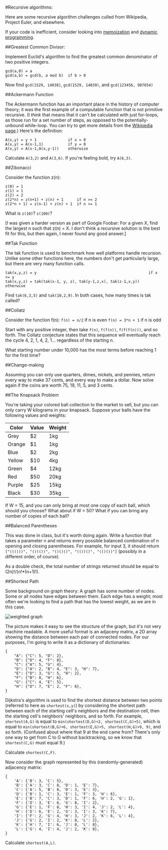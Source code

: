#Recursive algorithms:

Here are some recursive algorithm challenges culled from Wikipedia, Project Euler, and elsewhere.

If your code is inefficient, consider looking into [memoization](https://en.wikipedia.org/wiki/Memoization) and [dynamic programming](https://en.wikipedia.org/wiki/Dynamic_programming).

##Greatest Common Divisor:

Implement Euclid's algorithm to find the greatest common denominator of two positive integers.  
```
gcd(a,0) = a
gcd(a,b) = gcd(b, a mod b) 	if b > 0
```	
	
Now find `gcd(1529, 14038)`, `gcd(1529, 14039)`, and `gcd(123456, 987654)`

##Ackermann Function

The Ackermann function has an important place in the history of computer theory; it was the first example of a computable function that is not primitive recursive.  (I *think* that means that it can't be calculated with just for-loops, as those run for a set number of steps, as opposed to the potentially-unbound while-loop.  You can try to get more details from the [Wikipedia page](https://en.wikipedia.org/wiki/Primitive_recursive_function).)  Here's the definition:
```
A(x,y) = y + 1 				if x = 0
A(x,y) = A(x-1,1) 			if y = 0 
A(x,y) = A(x-1,A(x,y-1))	otherwise
```

Calculate `A(3,2)` and `A(3,6)`.  If you're feeling bold, try `A(6,3)`.

##Zibonacci

Consider the function z(n):
```
z(0) = 1
z(1) = 1
z(2) = 2
z(2*n) = z(n+1) + z(n) + 1 		if n >= 2
z(2*n + 1) = z(n-1) + z(n) + 1	if n >= 1
```

What is `z(10)`?  `z(100)`?

[I was given a harder version as part of Google Foobar: For a given X, find the largest n such that z(n) = X.  I don't think a recursive solution is the best fit for this, but then again, I never found any good answer.]

##Tak Function

The tak function is used to benchmark how well platforms handle recursion.  Unlike some other functions here, the numbers don't get particularly large, but there are very many function calls.
```
tak(x,y,z) = y													if x <= y
tak(x,y,z) = tak(tak(x-1, y, z), tak(y-1,z,x), tak(z-1,x,y))	otherwise
```

Find `tak(6,3,5)` and `tak(10,2,9)`.  In both cases, how many times is tak called?

##Collatz

Consider the function f(n):
	`f(n) = n/2` if n is even
	`f(n) = 3*n + 1` if n is odd

Start with any positive integer, then take `f(n)`, `f(f(n))`, `f(f(f(n)))`, and so forth.  The Collatz conjecture states that this sequence will eventually reach the cycle 4, 2, 1, 4, 2, 1... regardless of the starting n.

What starting number under 10,000 has the most terms before reaching 1 for the first time?

##Change-making

Assuming you can only use quarters, dimes, nickels, and pennies, return every way to make 37 cents, and every way to make a dollar.  Now solve again if the coins are worth 75, 19, 11, 5, and 3 cents.

##The Knapsack Problem

You're taking your colored ball collection to the market to sell, but you can only carry W kilograms in your knapsack.  Suppose your balls have the following values and weights:

| Color | Value | Weight |
| ----- | ----- | ------ |
| Grey | $2 | 1kg |
| Orange | $1 | 1kg |
| Blue | $2 | 2kg |
| Yellow | $10 | 4kg |
| Green | $4 | 12kg |
| Red | $50 | 20kg |
| Purple | $25 | 15kg |
| Black | $30 | 35kg |

If W = 15, and you can only bring at most one copy of each ball, which should you choose?  What about if W = 50?  What if you can bring any number of copies of each ball?

##Balanced Parentheses

This was done in class, but it's worth doing again.  Write a function that takes a parameter n and returns every possible balanced combination of n opening and closing parentheses.  For example, for input 3, it should return `["((()))", "()(())", "()()()", "(())()", "(()())"]` (possibly in a different order, of course).

As a double check, the total number of strings returned should be equal to (2n)!/(n!*(n+1)!).

##Shortest Path

Some background on graph theory: A graph has some number of nodes.  Some or all nodes have edges between them.  Each edge has a weight; most often we're looking to find a path that has the lowest weight, as we are in this case.

![weighted graph](http://web.cs.wpi.edu/~mebalazs/cs507/slides06/slides-4.gif)

The picture makes it easy to see the structure of the graph, but it's not very machine readable.  A more useful format is an adjaceny matrix, a 2D array showing the distance between each pair of connected nodes.  For our purposes, I'm going to write it as a dictionary of dictionaries:

```
{
	"A": {"C": 5, "D": 2},
	"B": {"D": 4, "F": 8},
	"C": {"A": 5, "G": 4},
	"D": {"A": 2, "B": 4, "E": 3, "H": 7},
	"E": {"D": 3, "G": 5, "H": 2},
	"F": {"B": 8, "H": 6},
	"G": {"C": 4, "E": 5},
	"H": {"D": 7, "E": 2, "F": 6},
}
```

Dijkstra's algorithm is used to find the shortest distance between two points (referred to here as `shortest(x,y)`) by considering the shortest path between each of the starting cell's neighbors and the destination cell, then the starting cell's neighbors' neighbors, and so forth.  For example, `shortest(A,G)` is equal to `min(shortest(D,G)+2, shortest(C,G)+5)`, which is equal to `min(shortest(B,G)+6, shortest(E,G)+5, shortest(H,G)+9, 9)`, and so forth.  (Confused about where that 9 at the end came from?  There's only one way to get from C to G without backtracking, so we know that `shortest(C,G)` must equal 9.)

Calculate `shortest(C,F)`.

Now consider the graph represented by this (randomly-generated) adjacency matrix:

```
{	
	'A': {'B': 3, 'C': 5},
	'B': {'A': 3, 'C': 8, 'D': 1, 'E': 7},
	'C': {'A': 5, 'B': 8, 'D': 3, 'E': 3},
	'D': {'B': 1, 'C': 3, 'E': 1, 'F': 3, 'H': 6},
	'E': {'B': 7, 'C': 3, 'D': 1, 'F': 6, 'H': 2, 'G': 1},
	'F': {'D': 3, 'E': 6, 'G': 8, 'I': 2},
	'G': {'E': 1, 'F': 8, 'H': 3, 'I': 4, 'J': 2, 'L': 4},
	'H': {'D': 6, 'E': 2, 'G': 3, 'I': 3, 'K': 7},
	'I': {'F': 2, 'G': 4, 'H': 3, 'J': 2, 'K': 6, 'L': 4},
	'J': {'G': 2, 'I': 2, 'K': 8, 'L': 2},
	'K': {'H': 7, 'I': 6, 'J': 8, 'L': 8},
	'L': {'G': 4, 'I': 4, 'J': 2, 'K': 8},
}
```

Calculate `shortest(A,L)`.
